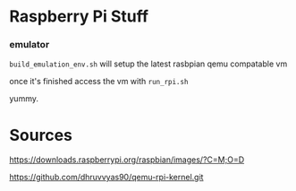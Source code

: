 # Raspberry Pi Stuff

### emulator

`build_emulation_env.sh` will setup the latest rasbpian qemu compatable vm

once it's finished access the vm with `run_rpi.sh`

yummy.

# Sources

https://downloads.raspberrypi.org/raspbian/images/?C=M;O=D

https://github.com/dhruvvyas90/qemu-rpi-kernel.git

